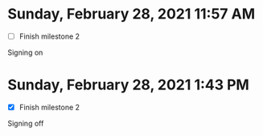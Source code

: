 # Sunday, February 28, 2021 11:57 AM
- [ ] Finish milestone 2

Signing on

# Sunday, February 28, 2021 1:43 PM
- [X] Finish milestone 2

Signing off
